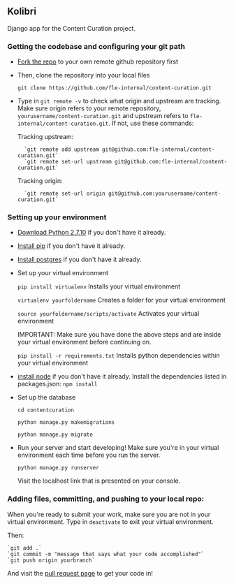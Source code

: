 ## Kolibri

Django app for the Content Curation project.

### Getting the codebase and configuring your git path

* [Fork the repo](https://github.com/fle-internal/content-curation) to your own remote github repository first

* Then, clone the repository into your local files

	`git clone https://github.com/fle-internal/content-curation.git`

* Type in `git remote -v` to check what origin and upstream are tracking. Make sure origin refers to your remote repository, `yourusername/content-curation.git` and upstream refers to `fle-internal/content-curation.git`. 
If not, use these commands:

	Tracking upstream: 

		`git remote add upstream git@github.com:fle-internal/content-curation.git`
		`git remote set-url upstream git@github.com:fle-internal/content-curation.git`

	Tracking origin:

		`git remote set-url origin git@github.com:yourusername/content-curation.git`

### Setting up your environment

* [Download Python 2.7.10](https://www.python.org/downloads/) if you don't have it already. 

* [Install pip](https://pypi.python.org/pypi/pip) if you don't have it already.

* [Install postgres](https://www.postgresql.org/download/) if you don't have it already.

* Set up your virtual environment

	`pip install virtualenv` Installs your virtual environment

	`virtualenv yourfoldername` Creates a folder for your virtual environment

	`source yourfoldername/scripts/activate` Activates your virtual environment

	IMPORTANT: Make sure you have done the above steps and are inside your virtual environment before continuing on.

	`pip install -r requirements.txt` Installs python dependencies within your virtual environment

* [install node](http://nodejs.org/download/) if you don't have it already.
	Install the dependencies listed in packages.json: `npm install`

* Set up the database 

	`cd contentcuration`
	
	`python manage.py makemigrations`

	`python manage.py migrate`

* Run your server and start developing! Make sure you're in your virtual environment each time before you run the server.

	`python manage.py runserver` 

	Visit the localhost link that is presented on your console. 

### Adding files, committing, and pushing to your local repo:

When you're ready to submit your work, make sure you are not in your virtual environment. 
Type in `deactivate` to exit your virtual environment. 

Then: 

	`git add .`
	`git commit -m "message that says what your code accomplished"`
	`git push origin yourbranch`

And visit the [pull request page](https://github.com/fle-internal/fle-home/pulls) to get your code in!
